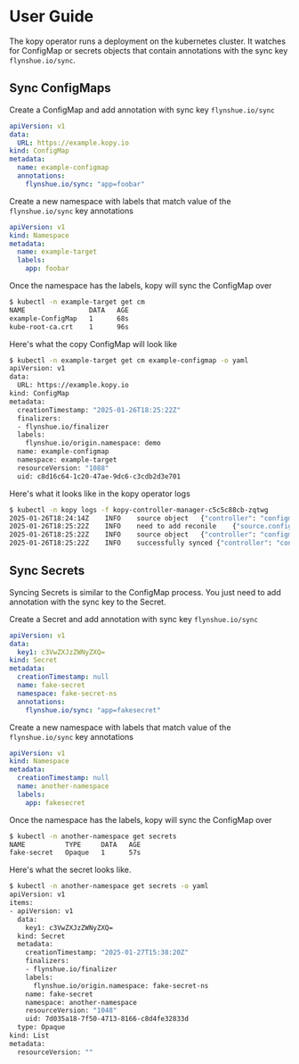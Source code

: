 # User Guide
The kopy operator runs a deployment on the kubernetes cluster.  It watches for ConfigMap or secrets objects that contain annotations with the sync key `flynshue.io/sync`.

## Sync ConfigMaps
Create a ConfigMap and add annotation with sync key `flynshue.io/sync`

```yaml title="example-configmap.yaml"
apiVersion: v1
data:
  URL: https://example.kopy.io
kind: ConfigMap
metadata:
  name: example-configmap
  annotations:
    flynshue.io/sync: "app=foobar"
```

Create a new namespace with labels that match value of the `flynshue.io/sync` key annotations
```yaml title="example-target-ns.yaml"
apiVersion: v1
kind: Namespace
metadata:
  name: example-target
  labels:
    app: foobar
```

Once the namespace has the labels, kopy will sync the ConfigMap over
```bash
$ kubectl -n example-target get cm
NAME                DATA   AGE
example-ConfigMap   1      68s
kube-root-ca.crt    1      96s
```

Here's what the copy ConfigMap will look like
```bash
$ kubectl -n example-target get cm example-configmap -o yaml
apiVersion: v1
data:
  URL: https://example.kopy.io
kind: ConfigMap
metadata:
  creationTimestamp: "2025-01-26T18:25:22Z"
  finalizers:
  - flynshue.io/finalizer
  labels:
    flynshue.io/origin.namespace: demo
  name: example-configmap
  namespace: example-target
  resourceVersion: "1088"
  uid: c8d16c64-1c20-47ae-9dc6-c3cdb2d3e701
```

Here's what it looks like in the kopy operator logs
```bash
$ kubectl -n kopy logs -f kopy-controller-manager-c5c5c88cb-zqtwg
2025-01-26T18:24:14Z	INFO	source object	{"controller": "configmap", "controllerGroup": "", "controllerKind": "ConfigMap", "ConfigMap": {"name":"example-configmap","namespace":"demo"}, "namespace": "demo", "name": "example-configmap", "reconcileID": "a476e927-8612-4882-8962-e61652314fcc"}
2025-01-26T18:25:22Z	INFO	need to add reconile	{"source.configMap": "example-configmap", "source.Namespace": "demo", "target.Namespace": "example-target"}
2025-01-26T18:25:22Z	INFO	source object	{"controller": "configmap", "controllerGroup": "", "controllerKind": "ConfigMap", "ConfigMap": {"name":"example-configmap","namespace":"demo"}, "namespace": "demo", "name": "example-configmap", "reconcileID": "ee618d24-60e3-44f2-a8b1-c4a2836aa2c5"}
2025-01-26T18:25:22Z	INFO	successfully synced	{"controller": "configmap", "controllerGroup": "", "controllerKind": "ConfigMap", "ConfigMap": {"name":"example-configmap","namespace":"demo"}, "namespace": "demo", "name": "example-configmap", "reconcileID": "ee618d24-60e3-44f2-a8b1-c4a2836aa2c5", "target.Namespace": "example-target"}
```

## Sync Secrets
Syncing Secrets is similar to the ConfigMap process.  You just need to add annotation with the sync key to the Secret.

Create a Secret and add annotation with sync key `flynshue.io/sync`

```yaml title="fake-secret.yaml"
apiVersion: v1
data:
  key1: c3VwZXJzZWNyZXQ=
kind: Secret
metadata:
  creationTimestamp: null
  name: fake-secret
  namespace: fake-secret-ns
  annotations:
    flynshue.io/sync: "app=fakesecret"
```

Create a new namespace with labels that match value of the `flynshue.io/sync` key annotations
```yaml title="another-namespace.yaml"
apiVersion: v1
kind: Namespace
metadata:
  creationTimestamp: null
  name: another-namespace
  labels:
    app: fakesecret
```

Once the namespace has the labels, kopy will sync the ConfigMap over
```bash
$ kubectl -n another-namespace get secrets
NAME          TYPE     DATA   AGE
fake-secret   Opaque   1      57s
```

Here's what the secret looks like.
```bash
$ kubectl -n another-namespace get secrets -o yaml
apiVersion: v1
items:
- apiVersion: v1
  data:
    key1: c3VwZXJzZWNyZXQ=
  kind: Secret
  metadata:
    creationTimestamp: "2025-01-27T15:38:20Z"
    finalizers:
    - flynshue.io/finalizer
    labels:
      flynshue.io/origin.namespace: fake-secret-ns
    name: fake-secret
    namespace: another-namespace
    resourceVersion: "1048"
    uid: 7d035a18-7f50-4713-8166-c8d4fe32833d
  type: Opaque
kind: List
metadata:
  resourceVersion: ""
```
